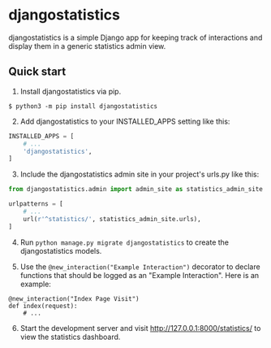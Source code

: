 # djangostatistics

djangostatistics is a simple Django app for keeping track of interactions and display them in a generic statistics admin view.

## Quick start

1. Install djangostatistics via pip.

`$ python3 -m pip install djangostatistics`

2. Add djangostatistics to your INSTALLED_APPS setting like this:

```python
INSTALLED_APPS = [
    # ...
    'djangostatistics',
]
```

3. Include the djangostatistics admin site in your project's urls.py like this:

```python
from djangostatistics.admin import admin_site as statistics_admin_site

urlpatterns = [
    # ...
    url(r'^statistics/', statistics_admin_site.urls),
]
```

4. Run `python manage.py migrate djangostatistics` to create the djangostatistics models.

5. Use the `@new_interaction("Example Interaction")` decorator to declare functions that should be logged as an "Example Interaction". Here is an example:

```
@new_interaction("Index Page Visit")
def index(request):
    # ...
```

6. Start the development server and visit http://127.0.0.1:8000/statistics/
to view the statistics dashboard.
